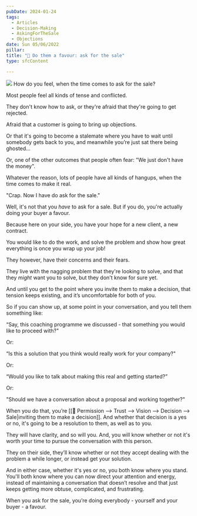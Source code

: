 ```yaml
---
pubDate: 2024-01-24
tags:
  - Articles
  - Decision-Making
  - AskingForTheSale
  - Objections
date: Sun 05/06/2022
pillar: 
title: "📄 Do them a favour: ask for the sale"
type: sfcContent

---
```

![](Media/SalesFlowCoach.app_Do-them-a-favour-ask-for-the-sale_MartinStellar.jpg)
How do you feel, when the time comes to ask for the sale?

Most people feel all kinds of tense and conflicted.

They don't know how to ask, or they're afraid that they're going to get rejected.

Afraid that a customer is going to bring up objections.

Or that it's going to become a stalemate where you have to wait until somebody gets back to you, and meanwhile you’re just sat there being ghosted...

Or, one of the other outcomes that people often fear: "We just don't have the money".

Whatever the reason, lots of people have all kinds of hangups, when the time comes to make it real. 

"Crap. Now I have do ask for the sale."

Well, it's not that you *have* to ask for a sale. But if you do, you're actually doing your buyer a favour.

Because here on your side, you have your hope for a new client, a new contract.

You would like to do the work, and solve the problem and show how great everything is once you wrap up your job!

They however, have their concerns and their fears.

They live with the nagging problem that they're looking to solve, and that they *might* want you to solve, but they don't know for sure yet.

And until you get to the point where you invite them to make a decision, that tension keeps existing, and it’s uncomfortable for both of you.

So if you can show up, at some point in your conversation, and you tell them something like:

“Say, this coaching programme we discussed - that something you would like to proceed with?"

Or:

“Is this a solution that you think would really work for your company?"

Or:

“Would you like to talk about making this real and getting started?”

Or:

"Should we have a conversation about a proposal and working together?"

When you do that, you’re [[📄 Permission --> Trust --> Vision --> Decision --> Sale|inviting them to make a decision]]. And whether that decision is a yes or no, it's going to be a resolution to them, as well as to you.

They will have clarity, and so will you. And, you will know whether or not it's worth your time to pursue the conversation with this person.

They on their side, they’ll know whether or not they accept dealing with the problem a while longer, or instead get your solution.

And in either case, whether it's yes or no, you both know where you stand. You'll both know where you can now direct your attention and energy, instead of maintaining a conversation that doesn’t resolve and that just keeps getting more obtuse, complicated, and frustrating.

When you ask for the sale, you’re doing everybody - yourself and your buyer - a favour.  